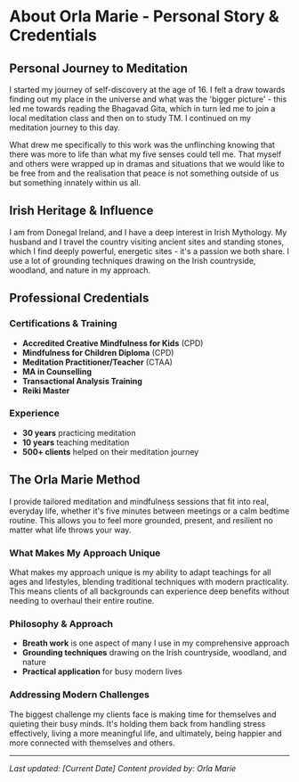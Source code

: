 # About Orla Marie - Personal Story & Credentials

## Personal Journey to Meditation

I started my journey of self-discovery at the age of 16. I felt a draw towards finding out my place in the universe and what was the 'bigger picture' - this led me towards reading the Bhagavad Gita, which in turn led me to join a local meditation class and then on to study TM. I continued on my meditation journey to this day.

What drew me specifically to this work was the unflinching knowing that there was more to life than what my five senses could tell me. That myself and others were wrapped up in dramas and situations that we would like to be free from and the realisation that peace is not something outside of us but something innately within us all.

## Irish Heritage & Influence

I am from Donegal Ireland, and I have a deep interest in Irish Mythology. My husband and I travel the country visiting ancient sites and standing stones, which I find deeply powerful, energetic sites - it's a passion we both share. I use a lot of grounding techniques drawing on the Irish countryside, woodland, and nature in my approach.

## Professional Credentials

### Certifications & Training
- **Accredited Creative Mindfulness for Kids** (CPD)
- **Mindfulness for Children Diploma** (CPD)
- **Meditation Practitioner/Teacher** (CTAA)
- **MA in Counselling**
- **Transactional Analysis Training**
- **Reiki Master**

### Experience
- **30 years** practicing meditation
- **10 years** teaching meditation
- **500+ clients** helped on their meditation journey

## The Orla Marie Method

I provide tailored meditation and mindfulness sessions that fit into real, everyday life, whether it's five minutes between meetings or a calm bedtime routine. This allows you to feel more grounded, present, and resilient no matter what life throws your way.

### What Makes My Approach Unique

What makes my approach unique is my ability to adapt teachings for all ages and lifestyles, blending traditional techniques with modern practicality. This means clients of all backgrounds can experience deep benefits without needing to overhaul their entire routine.

### Philosophy & Approach

- **Breath work** is one aspect of many I use in my comprehensive approach
- **Grounding techniques** drawing on the Irish countryside, woodland, and nature
- **Practical application** for busy modern lives

### Addressing Modern Challenges

The biggest challenge my clients face is making time for themselves and quieting their busy minds. It's holding them back from handling stress effectively, living a more meaningful life, and ultimately, being happier and more connected with themselves and others.

---

*Last updated: [Current Date]*
*Content provided by: Orla Marie*
